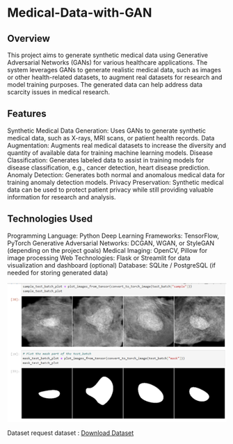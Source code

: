 # Medical-Data-with-GAN
## Overview
This project aims to generate synthetic medical data using Generative Adversarial Networks (GANs) for various healthcare applications. The system leverages GANs to generate realistic medical data, such as images or other health-related datasets, to augment real datasets for research and model training purposes. The generated data can help address data scarcity issues in medical research.

## Features
Synthetic Medical Data Generation: Uses GANs to generate synthetic medical data, such as X-rays, MRI scans, or patient health records.
Data Augmentation: Augments real medical datasets to increase the diversity and quantity of available data for training machine learning models.
Disease Classification: Generates labeled data to assist in training models for disease classification, e.g., cancer detection, heart disease prediction.
Anomaly Detection: Generates both normal and anomalous medical data for training anomaly detection models.
Privacy Preservation: Synthetic medical data can be used to protect patient privacy while still providing valuable information for research and analysis.

## Technologies Used
Programming Language: Python
Deep Learning Frameworks: TensorFlow, PyTorch
Generative Adversarial Networks: DCGAN, WGAN, or StyleGAN (depending on the project goals)
Medical Imaging: OpenCV, Pillow for image processing
Web Technologies: Flask or Streamlit for data visualization and dashboard (optional)
Database: SQLite / PostgreSQL (if needed for storing generated data)

![DEMO](/output.png)

Dataset
request dataset : [Download Dataset](https://www-nisala97.vercel.app/contact)

